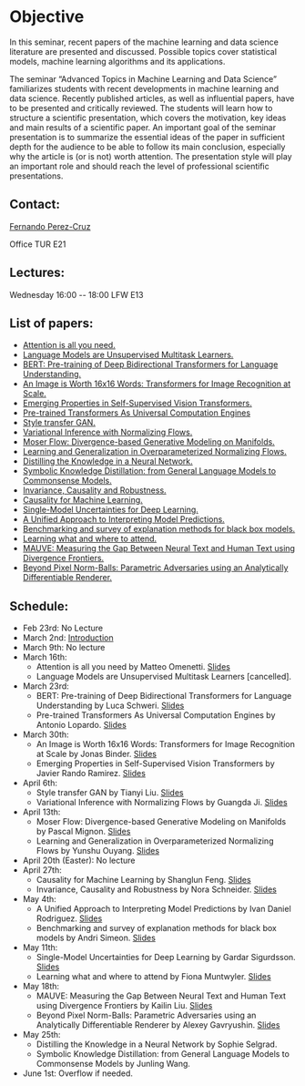 # Objective

In this seminar, recent papers of the machine learning and data science literature are presented and discussed. Possible topics cover statistical models, machine learning algorithms and its applications.

The seminar “Advanced Topics in Machine Learning and Data Science” familiarizes students with recent developments in machine learning and data science. Recently published articles, as well as influential papers, have to be presented and critically reviewed. The students will learn how to structure a scientific presentation, which covers the motivation, key ideas and main results of a scientific paper. An important goal of the seminar presentation is to summarize the essential ideas of the paper in sufficient depth for the audience to be able to follow its main conclusion, especially why the article is (or is not) worth attention. The presentation style will play an important role and should reach the level of professional scientific presentations.

## Contact:

[Fernando Perez-Cruz](mailto:fernando.perezcruz@sdsc.ethz.ch)

Office TUR E21

## Lectures:

Wednesday 16:00 -- 18:00     LFW  E13

## List of papers:

*   [Attention is all you need.](https://arxiv.org/abs/1706.03762)
*   [Language Models are Unsupervised Multitask Learners.](https://openai.com/blog/better-language-models/)
*   [BERT: Pre-training of Deep Bidirectional Transformers for Language Understanding.](https://arxiv.org/abs/1810.04805)
*   [An Image is Worth 16x16 Words: Transformers for Image Recognition at Scale.](https://arxiv.org/abs/2010.11929)
*   [Emerging Properties in Self-Supervised Vision Transformers.](https://arxiv.org/abs/2104.14294)
*   [Pre-trained Transformers As Universal Computation Engines](https://arxiv.org/abs/2103.05247)
*   [Style transfer GAN.](https://arxiv.org/abs/1812.04948)
*   [Variational Inference with Normalizing Flows.](https://arxiv.org/abs/1505.05770)
*   [Moser Flow: Divergence-based Generative Modeling on Manifolds.](https://openreview.net/forum?id=qGvMv3undNJ)
*   [Learning and Generalization in Overparameterized Normalizing Flows.](https://arxiv.org/abs/2106.10535)
*   [Distilling the Knowledge in a Neural Network.](https://arxiv.org/abs/1503.02531)
*   [Symbolic Knowledge Distillation: from General Language Models to Commonsense Models.](https://arxiv.org/abs/2110.07178)
*   [Invariance, Causality and Robustness.](https://arxiv.org/abs/1812.08233)
*   [Causality for Machine Learning.](https://arxiv.org/abs/1911.10500)
*   [Single-Model Uncertainties for Deep Learning.](https://arxiv.org/abs/1811.00908)
*   [A Unified Approach to Interpreting Model Predictions.](https://arxiv.org/abs/1705.07874)
*   [Benchmarking and survey of explanation methods for black box models.](https://arxiv.org/abs/2102.13076)
*   [Learning what and where to attend.](https://arxiv.org/abs/1805.08819)
*   [MAUVE: Measuring the Gap Between Neural Text and Human Text using Divergence Frontiers.](https://openreview.net/forum?id=Tqx7nJp7PR)
*   [Beyond Pixel Norm-Balls: Parametric Adversaries using an Analytically Differentiable Renderer.](https://arxiv.org/abs/1808.02651)

## Schedule:

- Feb 23rd: No Lecture
- March 2nd: [Introduction](ATMLDS.pdf)
- March 9th: No lecture
- March 16th:
  - Attention is all you need by Matteo Omenetti. [Slides](Omenetti.pdf)
  - Language Models are Unsupervised Multitask Learners [cancelled].
- March 23rd:
  - BERT: Pre-training of Deep Bidirectional Transformers for Language Understanding by Luca Schweri. [Slides](schweri.pdf)
  - Pre-trained Transformers As Universal Computation Engines by Antonio Lopardo. [Slides](Lopardo.pdf)
- March 30th: 
  - An Image is Worth 16x16 Words: Transformers for Image Recognition at Scale by Jonas Binder. [Slides](Binder.pdf)
  - Emerging Properties in Self-Supervised Vision Transformers by Javier Rando Ramirez. [Slides](Rando.pdf)
- April 6th: 
  - Style transfer GAN by Tianyi Liu. [Slides](Liu1.pdf)
  - Variational Inference with Normalizing Flows by Guangda Ji. [Slides](Ji.pdf)
- April 13th:
  - Moser Flow: Divergence-based Generative Modeling on Manifolds by Pascal Mignon. [Slides](Mignon.pdf)
  - Learning and Generalization in Overparameterized Normalizing Flows by Yunshu Ouyang. [Slides](Ouyang.pdf)
- April 20th (Easter): No lecture
- April 27th:
  - Causality for Machine Learning by Shanglun Feng. [Slides](Feng.pdf)
  - Invariance, Causality and Robustness by Nora Schneider. [Slides](Schneider1.pdf)
- May 4th:
  - A Unified Approach to Interpreting Model Predictions by Ivan Daniel Rodriguez. [Slides](Rodriguez.pdf)
  - Benchmarking and survey of explanation methods for black box models by Andri Simeon. [Slides](Simeon.pdf)
- May 11th:
  - Single-Model Uncertainties for Deep Learning by Gardar Sigurdsson. [Slides](Sigurdsson.pdf)
  - Learning what and where to attend by Fiona Muntwyler. [Slides](Muntwyler.pdf)
- May 18th:
  - MAUVE: Measuring the Gap Between Neural Text and Human Text using Divergence Frontiers by Kailin Liu. [Slides](Liu.pptx)
  - Beyond Pixel Norm-Balls: Parametric Adversaries using an Analytically Differentiable Renderer by Alexey Gavryushin. [Slides](Gavryushin.pptx)
- May 25th:
  - Distilling the Knowledge in a Neural Network by Sophie Selgrad. 
  - Symbolic Knowledge Distillation: from General Language Models to Commonsense Models by Junling Wang.
- June 1st: Overflow if needed.

